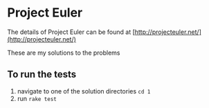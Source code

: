 # Project Euler
The details of Project Euler can be found at [http://projecteuler.net/](http://projecteuler.net/)

These are my solutions to the problems

## To run the tests
1. navigate to one of the solution directories `cd 1`
2. run `rake test`

